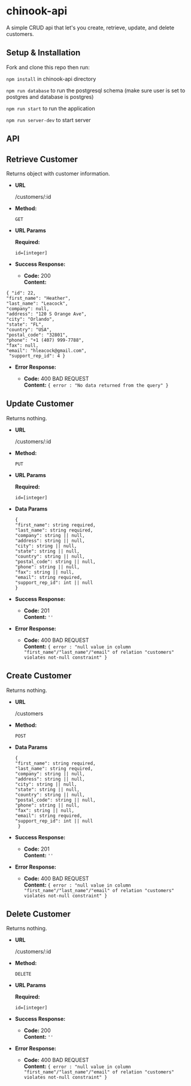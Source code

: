# chinook-api
A simple CRUD api that let's you create, retrieve, update, and delete customers. 

## Setup & Installation

Fork and clone this repo then run:

`npm install` in chinook-api directory

`npm run database` to run the postgresql schema (make sure user is set to postgres and database is postgres)

`npm run start` to run the application

`npm run server-dev` to start server

## API

**Retrieve Customer**
----
  Returns object with customer information.

* **URL**

  /customers/:id

* **Method:**
  
  `GET`
  
*  **URL Params** 

   **Required:**
 
   `id=[integer]`

* **Success Response:**

  * **Code:** 200 <br />
    **Content:** 
    
 `{
    "id": 22, `<br />`
    "first_name": "Heather", `<br />`
    "last_name": "Leacock", `<br />`
    "company": null, `<br />`
    "address": "120 S Orange Ave", `<br />`
    "city": "Orlando", `<br />`
    "state": "FL", `<br />`
    "country": "USA", `<br />`
    "postal_code": "32801", `<br />`
    "phone": "+1 (407) 999-7788", `<br />`
    "fax": null, `<br />`
    "email": "hleacock@gmail.com", `<br />`
    "support_rep_id": 4
   }` 
 
* **Error Response:**

  * **Code:** 400 BAD REQUEST <br />
    **Content:** `{ error : "No data returned from the query" }`
    
**Update Customer**
----
  Returns nothing.

* **URL**

  /customers/:id

* **Method:**

  `PUT`
  
*  **URL Params** 

   **Required:**
 
   `id=[integer]`

* **Data Params**

  `
  { `<br />`
    "first_name": string required, `<br />`
    "last_name": string required, `<br />`
    "company": string || null, `<br />`
    "address": string || null, `<br />`
    "city": string || null, `<br />`
    "state": string || null, `<br />`
    "country": string || null, `<br />`
    "postal_code": string || null, `<br />`
    "phone": string || null, `<br />`
    "fax": string || null, `<br />`
    "email": string required, `<br />`
    "support_rep_id": int || null `<br />`
   }
  `

* **Success Response:**

  * **Code:** 201 <br />
    **Content:** `''`
 
* **Error Response:**

  * **Code:** 400 BAD REQUEST <br />
    **Content:** `{ error : "null value in column "first_name"/"last_name"/"email" of relation "customers" violates not-null constraint" }`
    
**Create Customer**
----
  Returns nothing.

* **URL**

  /customers

* **Method:**

  `POST`

* **Data Params**

  
  `{ `<br />`
    "first_name": string required, `<br />`
    "last_name": string required, `<br />`
    "company": string || null, `<br />`
    "address": string || null, `<br />`
    "city": string || null, `<br />`
    "state": string || null, `<br />`
    "country": string || null, `<br />`
    "postal_code": string || null, `<br />`
    "phone": string || null, `<br />`
    "fax": string || null, `<br />`
    "email": string required, `<br />`
    "support_rep_id": int || null `<br />`
   }`
  

* **Success Response:**

  * **Code:** 201 <br />
    **Content:** `''`
 
* **Error Response:**

  * **Code:** 400 BAD REQUEST <br />
    **Content:** `{ error : "null value in column "first_name"/"last_name"/"email" of relation "customers" violates not-null constraint" }`
    
**Delete Customer**
----
  Returns nothing.

* **URL**

  /customers/:id

* **Method:**

  `DELETE`

*  **URL Params** 

   **Required:**
 
   `id=[integer]`

* **Success Response:**

  * **Code:** 200 <br />
    **Content:** `''`
 
* **Error Response:**

  * **Code:** 400 BAD REQUEST <br />
    **Content:** `{ error : "null value in column "first_name"/"last_name"/"email" of relation "customers" violates not-null constraint" }`


